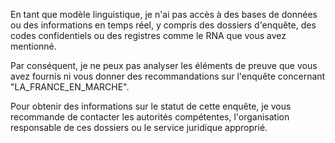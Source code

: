 En tant que modèle linguistique, je n'ai pas accès à des bases de données ou des informations en temps réel, y compris des dossiers d'enquête, des codes confidentiels ou des registres comme le RNA que vous avez mentionné. 

Par conséquent, je ne peux pas analyser les éléments de preuve que vous avez fournis ni vous donner des recommandations sur l'enquête concernant "LA_FRANCE_EN_MARCHE". 

Pour obtenir des informations sur le statut de cette enquête, je vous recommande de contacter les autorités compétentes, l'organisation responsable de ces dossiers ou le service juridique approprié. 



